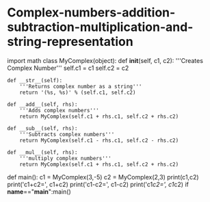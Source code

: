 # Complex-numbers-addition-subtraction-multiplication-and-string-representation
import math
class MyComplex(object):
    def __init__(self, c1, c2):
        '''Creates Complex Number'''
        self.c1 = c1
        self.c2 = c2

    def __str__(self):
        '''Returns complex number as a string'''
        return '(%s, %s)' % (self.c1, self.c2) 

    def __add__(self, rhs):
        '''Adds complex numbers'''
        return MyComplex(self.c1 + rhs.c1, self.c2 + rhs.c2)
    
    def __sub__(self, rhs):
        '''Subtracts complex numbers'''
        return MyComplex(self.c1 - rhs.c1, self.c2 - rhs.c2)
    
    def __mul__(self, rhs):
        '''multiply complex numbers'''
        return MyComplex(self.c1 + rhs.c1, self.c2 + rhs.c2)
def main():
  c1 = MyComplex(3,-5)
  c2 = MyComplex(2,3)
  print(c1,c2)
  print('c1+c2=', c1+c2)
  print('c1-c2=', c1-c2)
  print('c1*c2=', c1*c2)
if __name__=="__main__":main()

